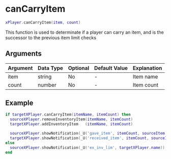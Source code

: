 # canCarryItem

```lua
xPlayer.canCarryItem(item, count)
```

This function is used to determinate if a player can carry an item, and is the successor to the previous item limit checks

## Arguments

| Argument | Data Type | Optional | Default Value | Explanation |
|----------|-----------|----------|---------------|-------------|
| item     | string    | No       | -             | Item name   |
| count    | number    | No       | -             | Item count  |

## Example

```lua
if targetXPlayer.canCarryItem(itemName, itemCount) then
  sourceXPlayer.removeInventoryItem(itemName, itemCount)
  targetXPlayer.addInventoryItem   (itemName, itemCount)

  sourceXPlayer.showNotification(_U('gave_item', itemCount, sourceItem.label, targetXPlayer.name))
  targetXPlayer.showNotification(_U('received_item', itemCount, sourceItem.label, sourceXPlayer.name))
else
  sourceXPlayer.showNotification(_U('ex_inv_lim', targetXPlayer.name))
end
```
